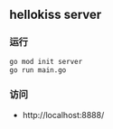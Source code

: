 ## hellokiss server

### 运行

```sh
go mod init server
go run main.go
```

### 访问

- http://localhost:8888/